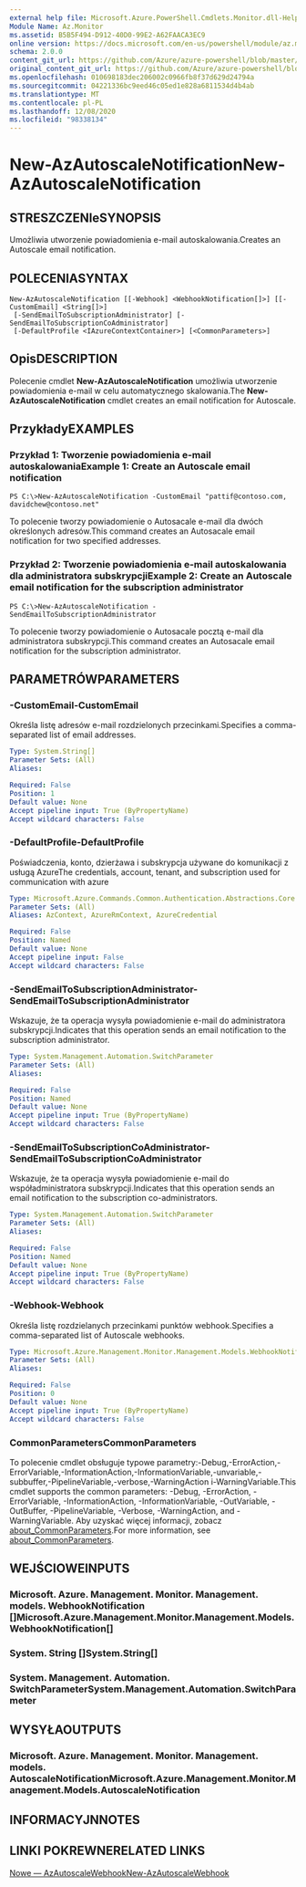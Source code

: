 ```yaml
---
external help file: Microsoft.Azure.PowerShell.Cmdlets.Monitor.dll-Help.xml
Module Name: Az.Monitor
ms.assetid: B5B5F494-D912-40D0-99E2-A62FAACA3EC9
online version: https://docs.microsoft.com/en-us/powershell/module/az.monitor/new-azautoscalenotification
schema: 2.0.0
content_git_url: https://github.com/Azure/azure-powershell/blob/master/src/Monitor/Monitor/help/New-AzAutoscaleNotification.md
original_content_git_url: https://github.com/Azure/azure-powershell/blob/master/src/Monitor/Monitor/help/New-AzAutoscaleNotification.md
ms.openlocfilehash: 010698183dec206002c0966fb8f37d629d24794a
ms.sourcegitcommit: 04221336bc9eed46c05ed1e828a6811534d4b4ab
ms.translationtype: MT
ms.contentlocale: pl-PL
ms.lasthandoff: 12/08/2020
ms.locfileid: "98338134"
---
```

# <span data-ttu-id="1e7c5-101">New-AzAutoscaleNotification</span><span class="sxs-lookup"><span data-stu-id="1e7c5-101">New-AzAutoscaleNotification</span></span>

## <span data-ttu-id="1e7c5-102">STRESZCZENIe</span><span class="sxs-lookup"><span data-stu-id="1e7c5-102">SYNOPSIS</span></span>
<span data-ttu-id="1e7c5-103">Umożliwia utworzenie powiadomienia e-mail autoskalowania.</span><span class="sxs-lookup"><span data-stu-id="1e7c5-103">Creates an Autoscale email notification.</span></span>

## <span data-ttu-id="1e7c5-104">POLECENIA</span><span class="sxs-lookup"><span data-stu-id="1e7c5-104">SYNTAX</span></span>

```
New-AzAutoscaleNotification [[-Webhook] <WebhookNotification[]>] [[-CustomEmail] <String[]>]
 [-SendEmailToSubscriptionAdministrator] [-SendEmailToSubscriptionCoAdministrator]
 [-DefaultProfile <IAzureContextContainer>] [<CommonParameters>]
```

## <span data-ttu-id="1e7c5-105">Opis</span><span class="sxs-lookup"><span data-stu-id="1e7c5-105">DESCRIPTION</span></span>
<span data-ttu-id="1e7c5-106">Polecenie cmdlet **New-AzAutoscaleNotification** umożliwia utworzenie powiadomienia e-mail w celu automatycznego skalowania.</span><span class="sxs-lookup"><span data-stu-id="1e7c5-106">The **New-AzAutoscaleNotification** cmdlet creates an email notification for Autoscale.</span></span>

## <span data-ttu-id="1e7c5-107">Przykłady</span><span class="sxs-lookup"><span data-stu-id="1e7c5-107">EXAMPLES</span></span>

### <span data-ttu-id="1e7c5-108">Przykład 1: Tworzenie powiadomienia e-mail autoskalowania</span><span class="sxs-lookup"><span data-stu-id="1e7c5-108">Example 1: Create an Autoscale email notification</span></span>
```
PS C:\>New-AzAutoscaleNotification -CustomEmail "pattif@contoso.com, davidchew@contoso.net"
```

<span data-ttu-id="1e7c5-109">To polecenie tworzy powiadomienie o Autosacale e-mail dla dwóch określonych adresów.</span><span class="sxs-lookup"><span data-stu-id="1e7c5-109">This command creates an Autosacale email notification for two specified addresses.</span></span>

### <span data-ttu-id="1e7c5-110">Przykład 2: Tworzenie powiadomienia e-mail autoskalowania dla administratora subskrypcji</span><span class="sxs-lookup"><span data-stu-id="1e7c5-110">Example 2: Create an Autoscale email notification for the subscription administrator</span></span>
```
PS C:\>New-AzAutoscaleNotification -SendEmailToSubscriptionAdministrator
```

<span data-ttu-id="1e7c5-111">To polecenie tworzy powiadomienie o Autosacale pocztą e-mail dla administratora subskrypcji.</span><span class="sxs-lookup"><span data-stu-id="1e7c5-111">This command creates an Autosacale email notification for the subscription administrator.</span></span>

## <span data-ttu-id="1e7c5-112">PARAMETRÓW</span><span class="sxs-lookup"><span data-stu-id="1e7c5-112">PARAMETERS</span></span>

### <span data-ttu-id="1e7c5-113">-CustomEmail</span><span class="sxs-lookup"><span data-stu-id="1e7c5-113">-CustomEmail</span></span>
<span data-ttu-id="1e7c5-114">Określa listę adresów e-mail rozdzielonych przecinkami.</span><span class="sxs-lookup"><span data-stu-id="1e7c5-114">Specifies a comma-separated list of email addresses.</span></span>

```yaml
Type: System.String[]
Parameter Sets: (All)
Aliases:

Required: False
Position: 1
Default value: None
Accept pipeline input: True (ByPropertyName)
Accept wildcard characters: False
```

### <span data-ttu-id="1e7c5-115">-DefaultProfile</span><span class="sxs-lookup"><span data-stu-id="1e7c5-115">-DefaultProfile</span></span>
<span data-ttu-id="1e7c5-116">Poświadczenia, konto, dzierżawa i subskrypcja używane do komunikacji z usługą Azure</span><span class="sxs-lookup"><span data-stu-id="1e7c5-116">The credentials, account, tenant, and subscription used for communication with azure</span></span>

```yaml
Type: Microsoft.Azure.Commands.Common.Authentication.Abstractions.Core.IAzureContextContainer
Parameter Sets: (All)
Aliases: AzContext, AzureRmContext, AzureCredential

Required: False
Position: Named
Default value: None
Accept pipeline input: False
Accept wildcard characters: False
```

### <span data-ttu-id="1e7c5-117">-SendEmailToSubscriptionAdministrator</span><span class="sxs-lookup"><span data-stu-id="1e7c5-117">-SendEmailToSubscriptionAdministrator</span></span>
<span data-ttu-id="1e7c5-118">Wskazuje, że ta operacja wysyła powiadomienie e-mail do administratora subskrypcji.</span><span class="sxs-lookup"><span data-stu-id="1e7c5-118">Indicates that this operation sends an email notification to the subscription administrator.</span></span>

```yaml
Type: System.Management.Automation.SwitchParameter
Parameter Sets: (All)
Aliases:

Required: False
Position: Named
Default value: None
Accept pipeline input: True (ByPropertyName)
Accept wildcard characters: False
```

### <span data-ttu-id="1e7c5-119">-SendEmailToSubscriptionCoAdministrator</span><span class="sxs-lookup"><span data-stu-id="1e7c5-119">-SendEmailToSubscriptionCoAdministrator</span></span>
<span data-ttu-id="1e7c5-120">Wskazuje, że ta operacja wysyła powiadomienie e-mail do współadministratora subskrypcji.</span><span class="sxs-lookup"><span data-stu-id="1e7c5-120">Indicates that this operation sends an email notification to the subscription co-administrators.</span></span>

```yaml
Type: System.Management.Automation.SwitchParameter
Parameter Sets: (All)
Aliases:

Required: False
Position: Named
Default value: None
Accept pipeline input: True (ByPropertyName)
Accept wildcard characters: False
```

### <span data-ttu-id="1e7c5-121">-Webhook</span><span class="sxs-lookup"><span data-stu-id="1e7c5-121">-Webhook</span></span>
<span data-ttu-id="1e7c5-122">Określa listę rozdzielanych przecinkami punktów webhook.</span><span class="sxs-lookup"><span data-stu-id="1e7c5-122">Specifies a comma-separated list of Autoscale webhooks.</span></span>

```yaml
Type: Microsoft.Azure.Management.Monitor.Management.Models.WebhookNotification[]
Parameter Sets: (All)
Aliases:

Required: False
Position: 0
Default value: None
Accept pipeline input: True (ByPropertyName)
Accept wildcard characters: False
```

### <span data-ttu-id="1e7c5-123">CommonParameters</span><span class="sxs-lookup"><span data-stu-id="1e7c5-123">CommonParameters</span></span>
<span data-ttu-id="1e7c5-124">To polecenie cmdlet obsługuje typowe parametry:-Debug,-ErrorAction,-ErrorVariable,-InformationAction,-InformationVariable,-unvariable,-subbuffer,-PipelineVariable,-verbose,-WarningAction i-WarningVariable.</span><span class="sxs-lookup"><span data-stu-id="1e7c5-124">This cmdlet supports the common parameters: -Debug, -ErrorAction, -ErrorVariable, -InformationAction, -InformationVariable, -OutVariable, -OutBuffer, -PipelineVariable, -Verbose, -WarningAction, and -WarningVariable.</span></span> <span data-ttu-id="1e7c5-125">Aby uzyskać więcej informacji, zobacz [about_CommonParameters](http://go.microsoft.com/fwlink/?LinkID=113216).</span><span class="sxs-lookup"><span data-stu-id="1e7c5-125">For more information, see [about_CommonParameters](http://go.microsoft.com/fwlink/?LinkID=113216).</span></span>

## <span data-ttu-id="1e7c5-126">WEJŚCIOWE</span><span class="sxs-lookup"><span data-stu-id="1e7c5-126">INPUTS</span></span>

### <span data-ttu-id="1e7c5-127">Microsoft. Azure. Management. Monitor. Management. models. WebhookNotification []</span><span class="sxs-lookup"><span data-stu-id="1e7c5-127">Microsoft.Azure.Management.Monitor.Management.Models.WebhookNotification[]</span></span>

### <span data-ttu-id="1e7c5-128">System. String []</span><span class="sxs-lookup"><span data-stu-id="1e7c5-128">System.String[]</span></span>

### <span data-ttu-id="1e7c5-129">System. Management. Automation. SwitchParameter</span><span class="sxs-lookup"><span data-stu-id="1e7c5-129">System.Management.Automation.SwitchParameter</span></span>

## <span data-ttu-id="1e7c5-130">WYSYŁA</span><span class="sxs-lookup"><span data-stu-id="1e7c5-130">OUTPUTS</span></span>

### <span data-ttu-id="1e7c5-131">Microsoft. Azure. Management. Monitor. Management. models. AutoscaleNotification</span><span class="sxs-lookup"><span data-stu-id="1e7c5-131">Microsoft.Azure.Management.Monitor.Management.Models.AutoscaleNotification</span></span>

## <span data-ttu-id="1e7c5-132">INFORMACYJN</span><span class="sxs-lookup"><span data-stu-id="1e7c5-132">NOTES</span></span>

## <span data-ttu-id="1e7c5-133">LINKI POKREWNE</span><span class="sxs-lookup"><span data-stu-id="1e7c5-133">RELATED LINKS</span></span>

[<span data-ttu-id="1e7c5-134">Nowe — AzAutoscaleWebhook</span><span class="sxs-lookup"><span data-stu-id="1e7c5-134">New-AzAutoscaleWebhook</span></span>](./New-AzAutoscaleWebhook.md)


